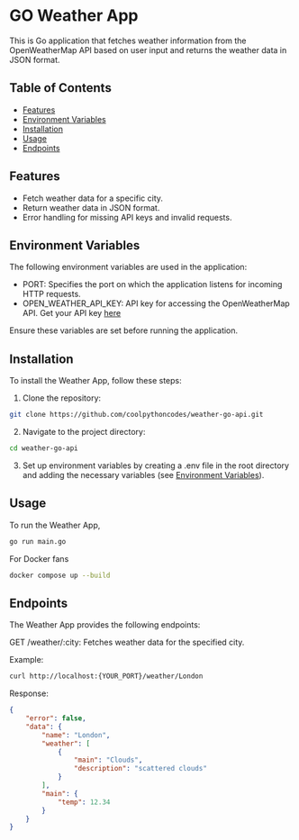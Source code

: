 # GO Weather App

This is Go application that fetches weather information from the OpenWeatherMap API based on user input and returns the weather data in JSON format.

## Table of Contents

- [Features](#features)
- [Environment Variables](#environment-variables)
- [Installation](#installation)
- [Usage](#usage)
- [Endpoints](#endpoints)

## Features

- Fetch weather data for a specific city.
- Return weather data in JSON format.
- Error handling for missing API keys and invalid requests.

## Environment Variables

The following environment variables are used in the application:

- PORT: Specifies the port on which the application listens for incoming HTTP requests.
- OPEN_WEATHER_API_KEY: API key for accessing the OpenWeatherMap API. Get your API key [here](https://home.openweathermap.org/api_keys)

Ensure these variables are set before running the application.

## Installation

To install the Weather App, follow these steps:

1. Clone the repository:

```bash
git clone https://github.com/coolpythoncodes/weather-go-api.git
```

2. Navigate to the project directory:

```bash
cd weather-go-api
```

3. Set up environment variables by creating a .env file in the root directory and adding the necessary variables (see [Environment Variables](#environment-variables)).

## Usage

To run the Weather App,

```bash
go run main.go
```

For Docker fans

```bash
docker compose up --build
```

## Endpoints

The Weather App provides the following endpoints:

GET /weather/:city: Fetches weather data for the specified city.

Example:

```bash
curl http://localhost:{YOUR_PORT}/weather/London
```

Response:

```json
{
	"error": false,
	"data": {
		"name": "London",
		"weather": [
			{
				"main": "Clouds",
				"description": "scattered clouds"
			}
		],
		"main": {
			"temp": 12.34
		}
	}
}
```
